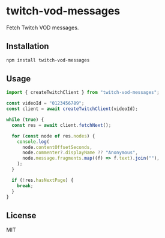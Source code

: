 # twitch-vod-messages

Fetch Twitch VOD messages.

## Installation

```sh
npm install twitch-vod-messages
```

## Usage

```ts
import { createTwitchClient } from "twitch-vod-messages";

const videoId = "0123456789";
const client = await createTwitchClient(videoId);

while (true) {
  const res = await client.fetchNext();

  for (const node of res.nodes) {
    console.log(
      node.contentOffsetSeconds,
      node.commenter?.displayName ?? "Anonymous",
      node.message.fragments.map((f) => f.text).join(""),
    );
  }

  if (!res.hasNextPage) {
    break;
  }
}
```

## License

MIT
